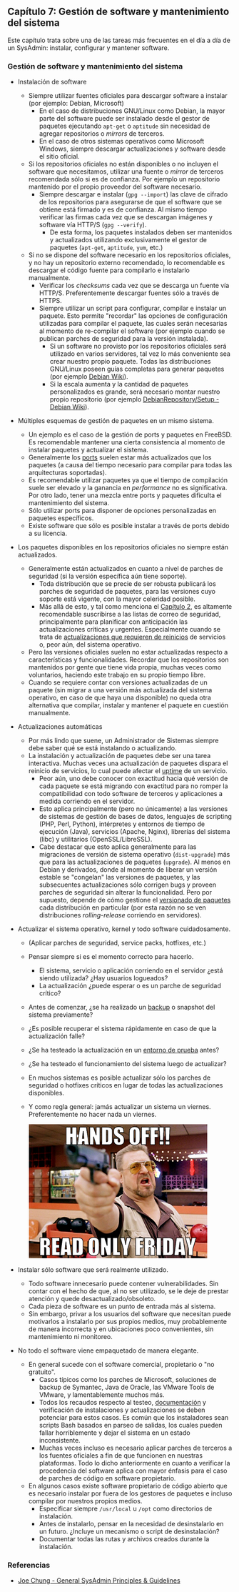 ## Capítulo 7: Gestión de software y mantenimiento del sistema

Este capítulo trata sobre una de las tareas más frecuentes en el día a día de un
SysAdmin: instalar, configurar y mantener software.

### Gestión de software y mantenimiento del sistema

* Instalación de software
    * Siempre utilizar fuentes oficiales para descargar software a instalar (por
      ejemplo: Debian, Microsoft)
        * En el caso de distribuciones GNU/Linux como Debian, la mayor parte del
          software puede ser instalado desde el gestor de paquetes ejecutando
          `apt-get` o `aptitude` sin necesidad de agregar repositorios o
          *mirrors* de terceros.
        * En el caso de otros sistemas operativos como Microsoft Windows,
          siempre descargar actualizaciones y software desde el sitio oficial.
    * Si los repositorios oficiales no están disponibles o no incluyen el
      software que necesitamos, utilizar una fuente o *mirror* de terceros
      recomendada sólo si es de confianza. Por ejemplo un repositorio mantenido
      por el propio proveedor del software necesario.
        * Siempre descargar e instalar (`gpg --import`) las clave de cifrado de
          los repositorios para asegurarse de que el software que se obtiene
          está firmado y es de confianza. Al mismo tiempo verificar las firmas
          cada vez que se descargan imágenes y software vía HTTP/S
          (`gpg --verify`).
            * De esta forma, los paquetes instalados deben ser mantenidos y
              actualizados utilizando exclusivamente el gestor de paquetes
              (`apt-get`, `aptitude`, `yum`, etc.)
    * Si no se dispone del software necesario en los repositorios oficiales, y
      no hay un repositorio externo recomendado, lo recomendable es descargar el
      código fuente para compilarlo e instalarlo manualmente.
        * Verificar los *checksums* cada vez que se descarga un fuente vía
          HTTP/S. Preferentemente descargar fuentes sólo a través de HTTPS.
        * Siempre utilizar un script para configurar, compilar e instalar un
          paquete. Esto permite "recordar" las opciones de configuración
          utilizadas para compilar el paquete, las cuales serán necesarias al
          momento de re-compilar el software (por ejemplo cuando se publican
          parches de seguridad para la versión instalada).
            * Si un software no provisto por los repositorios oficiales será
              utilizado en varios servidores, tal vez lo más conveniente sea
              crear nuestro propio paquete. Todas las distribuciones GNU/Linux
              poseen guías completas para generar paquetes (por ejemplo
              [Debian Wiki](https://wiki.debian.org/Packaging/)).
            * Si la escala aumenta y la cantidad de paquetes personalizados es
              grande, será necesario montar nuestro propio repositorio (por
              ejemplo [DebianRepository/Setup - Debian Wiki](https://wiki.debian.org/DebianRepository/Setup)).
* Múltiples esquemas de gestión de paquetes en un mismo sistema.
    * Un ejemplo es el caso de la gestión de ports y paquetes en FreeBSD. Es
      recomendable mantener una cierta consistencia al momento de instalar
      paquetes y actualizar el sistema.
    * Generalmente los [ports](https://www.linuxito.com/nix/481-como-resolver-problemas-de-dependencias-en-freebsd)
      suelen estar más actualizados que los paquetes (a causa del tiempo
      necesario para compilar para todas las arquitecturas soportadas).
    * Es recomendable utilizar paquetes ya que el tiempo de compilación suele
      ser elevado y la ganancia en *performance* no es significativa. Por otro
      lado, tener una mezcla entre ports y paquetes dificulta el mantenimiento
      del sistema.
    * Sólo utilizar ports para disponer de opciones personalizadas en paquetes
      específicos.
    * Existe software que sólo es posible instalar a través de ports debido a su
      licencia.
* Los paquetes disponibles en los repositorios oficiales no siempre están
  actualizados.
    * Generalmente están actualizados en cuanto a nivel de parches de seguridad
      (si la versión específica aún tiene soporte).
        * Toda distribución que se precie de ser robusta publicará los parches
          de seguridad de paquetes, para las versiones cuyo soporte está
          vigente, con la mayor celeridad posible.
        * Más allá de esto, y tal como menciona el [Capítulo 2](capitulo-02.md),
          es altamente recomendable suscribirse a las listas de correo de
          seguridad, principalmente para planificar con anticipación las
          actualizaciones críticas y urgentes. Especialmente cuando se trata de
          [actualizaciones que requieren de reinicios](capitulo-05.md) de
          servicios o, peor aún, del sistema operativo.
    * Pero las versiones oficiales suelen no estar actualizadas respecto a
      características y funcionalidades. Recordar que los repositorios son
      mantenidos por gente que tiene vida propia, muchas veces como voluntarios,
      haciendo este trabajo en su propio tiempo libre.
    * Cuando se requiere contar con versiones actualizadas de un paquete (sin
      migrar a una versión más actualizada del sistema operativo, en caso de que
      haya una disponible) no queda otra alternativa que compilar, instalar y
      mantener el paquete en cuestión manualmente.
* Actualizaciones automáticas
    * Por más lindo que suene, un Administrador de Sistemas siempre debe saber
      qué se está instalando o actualizando.
    * La instalación y actualización de paquetes debe ser una tarea interactiva.
      Muchas veces una actualización de paquetes dispara el reinicio de
      servicios, lo cual puede afectar el [uptime](capitulo-05.md) de un
      servicio.
        * Peor aún, uno debe conocer con exactitud hacia qué versión de cada
          paquete se está migrando con exactitud para no romper la
          compatibilidad con todo software de terceros y aplicaciones a medida
          corriendo en el servidor.
        * Esto aplica principalmente (pero no únicamente) a las versiones de
          sistemas de gestión de bases de datos, lenguajes de scripting (PHP,
          Perl, Python), intérpretes y entornos de tiempo de ejecución (Java),
          servicios (Apache, Nginx), librerías del sistema (libc) y utilitarios
          (OpenSSL/LibreSSL).
        * Cabe destacar que esto aplica generalmente para las migraciones de
          versión de sistema operativo (`dist-upgrade`) más que para las
          actualizaciones de paquetes (`upgrade`). Al menos en Debian y
          derivados, donde al momento de liberar un versión estable se
          "congelan" las versiones de paquetes, y las subsecuentes
          actualizaciones sólo corrigen bugs y proveen parches de seguridad sin
          alterar la funcionalidad. Pero por supuesto, depende de cómo gestione
          el [versionado de paquetes](https://www.linuxito.com/gnu-linux/nivel-basico/916-sobre-debian-y-el-versionado-de-paquetes)
          cada distribución en particular (por esta razón no se ven
          distribuciones *rolling-release* corriendo en servidores).
* Actualizar el sistema operativo, kernel y todo software cuidadosamente.
    * (Aplicar parches de seguridad, service packs, hotfixes, etc.)
    * Pensar siempre si es el momento correcto para hacerlo.
        * El sistema, servicio o aplicación corriendo en el servidor ¿está
          siendo utilizada? ¿Hay usuarios logueados?
        * La actualización ¿puede esperar o es un parche de seguridad crítico?
    * Antes de comenzar, ¿se ha realizado un [backup](capitulo-02.md) o snapshot
      del sistema previamente?
    * ¿Es posible recuperar el sistema rápidamente en caso de que la
      actualización falle?
    * ¿Se ha testeado la actualización en un [entorno de prueba](https://www.linuxito.com/programacion/237-el-modelo-de-desarrollo-testing-y-produccion)
      antes?
    * ¿Se ha testeado el funcionamiento del sistema luego de actualizar?
    * En muchos sistemas es posible actualizar sólo los parches de seguridad o
      hotfixes críticos en lugar de todas las actualizaciones disponibles.
    * Y como regla general: jamás actualizar un sistema un viernes.
      Preferentemente no hacer nada un viernes.

      ![Read only friday](images/walter-sobchak-read-only-friday.png)

* Instalar sólo software que será realmente utilizado.
    * Todo software innecesario puede contener vulnerabilidades. Sin contar con
      el hecho de que, al no ser utilizado, se le deje de prestar atención y
      quede desactualizado/obsoleto.
    * Cada pieza de software es un punto de entrada más al sistema.
    * Sin embargo, privar a los usuarios del software que necesitan puede
      motivarlos a instalarlo por sus propios medios, muy probablemente de
      manera incorrecta y en ubicaciones poco convenientes, sin mantenimiento ni
      monitoreo.
* No todo el software viene empaquetado de manera elegante.
    * En general sucede con el software comercial, propietario o "no gratuito".
        * Casos típicos como los parches de Microsoft, soluciones de backup de
          Symantec, Java de Oracle, las VMware Tools de VMware, y
          lamentablemente muchos más.
        * Todos los recaudos respecto al testeo, [documentación](capitulo-01.md)
          y verificación de instalaciones y actualizaciones se deben potenciar
          para estos casos. Es común que los instaladores sean scripts Bash
          basados en parseo de salidas, los cuales pueden fallar horriblemente y
          dejar el sistema en un estado inconsistente.
        * Muchas veces incluso es necesario aplicar parches de terceros a los
          fuentes oficiales a fin de que funcionen en nuestras plataformas. Todo
          lo dicho anteriormente en cuanto a verificar la procedencia del
          software aplica con mayor énfasis para el caso de parches de código en
          software propietario.
    * En algunos casos existe software propietario de código abierto que es
      necesario instalar por fuera de los gestores de paquetes e incluso
      compilar por nuestros propios medios.
        * Especificar siempre `/usr/local` u `/opt` como directorios de
          instalación.
        * Antes de instalarlo, pensar en la necesidad de desinstalarlo en un
          futuro. ¿Incluye un mecanismo o script de desinstalación?
        * Documentar todas las rutas y archivos creados durante la instalación.

### Referencias

* [Joe Chung - General SysAdmin Principles & Guidelines](http://rockhopper.monmouth.edu/cs/jchung/cs471/cs_471_-_general_sysadmin_principles)
